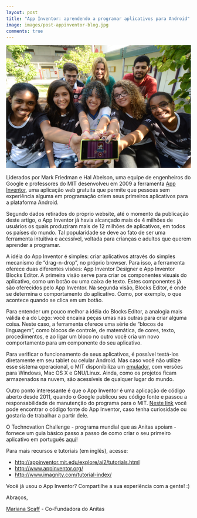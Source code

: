 ```yaml
---
layout: post
title: "App Inventor: aprendendo a programar aplicativos para Android"
image: images/post-appinventor-blog.jpg
comments: true
---
```


![Equipe de Recife do Technovation Challenge](/images/post-appinventor-blog.jpg "Equipe finalista do Technovation Challenge, de Recife, com seu aplicativo feito no App Inventor")


Liderados por Mark Friedman e Hal Abelson, uma equipe de engenheiros do Google e professores do MIT desenvolveu em 2009 a ferramenta [App Inventor](http://appinventor.mit.edu/), uma aplicação web gratuita que permite que pessoas sem experiência alguma em programação criem seus primeiros aplicativos para a plataforma Android.


<!--resumo-->

Segundo dados retirados do próprio website, até o momento da publicação deste artigo, o App Inventor já havia alcançado mais de 4 milhões de usuários os quais produziram mais de 12 milhões de aplicativos, em todos os países do mundo. Tal popularidade se deve ao fato de ser uma ferramenta intuitiva e acessível, voltada para crianças e adultos que querem aprender a programar.

A idéia do App Inventor é simples: criar aplicativos através do simples mecanismo de “drag-n-drop”, no próprio browser. Para isso, a ferramenta oferece duas diferentes visões: App Inventor Designer e App Inventor Blocks Editor. A primeira visão serve para criar os componentes visuais do aplicativo, como um botão ou uma caixa de texto. Estes componentes já são oferecidos pelo App Inventor. Na segunda visão, Blocks Editor, é onde se determina o comportamento do aplicativo. Como, por exemplo, o que acontece quando se clica em um botão.

Para entender um pouco melhor a idéia do Blocks Editor, a analogia mais válida é a do Lego: você encaixa peças umas nas outras para criar alguma coisa. Neste caso, a ferramenta oferece uma série de “blocos de linguagem”, como blocos de controle, de matemática, de cores, texto, procedimentos, e ao ligar um bloco no outro você cria um novo comportamento para um componente do seu aplicativo.

Para verificar o funcionamento de seus aplicativos, é possível testá-los diretamente em seu tablet ou celular Android. Mas caso você não utilize esse sistema operacional, o MIT disponibiliza um [emulador](http://appinventor.mit.edu/explore/ai2/setup-emulator), com versões para Windows, Mac OS X e GNU/Linux. Ainda, como os projetos ficam armazenados na nuvem, são acessíveis de qualquer lugar do mundo. 

Outro ponto interessante é que o App Inventor é uma aplicação de código aberto desde 2011, quando o Google publicou seu código fonte e passou a responsabilidade de manutenção do programa para o MIT. [Neste link](http://appinventor.mit.edu/appinventor-sources/) você pode encontrar o código fonte do App Inventor, caso tenha curiosidade ou gostaria de trabalhar a partir dele. 

O Technovation Challenge - programa mundial que as Anitas apoiam - fornece um guia básico passo a passo de como criar o seu primeiro aplicativo em português [aqui](http://www.technovationchallenge.org/wp-content/uploads/2015/01/tutorial-construcao_app-FaleComigo-pt.pdf)!

Para mais recursos e tutoriais (em inglês), acesse:
- http://appinventor.mit.edu/explore/ai2/tutorials.html
- http://www.appinventor.org/
- http://www.imagnity.com/tutorial-index/

Você já usou o App Inventor? Compartilhe a sua experiência com a gente! :)

Abraços,

[Mariana Scaff](https://www.facebook.com/mariscaff) - Co-Fundadora do Anitas
